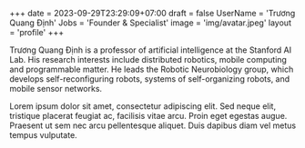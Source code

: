 +++
date = 2023-09-29T23:29:09+07:00
draft = false
UserName = 'Trương Quang Định'
Jobs = 'Founder & Specialist'
image = 'img/avatar.jpeg'
layout  = 'profile'
+++

Trương Quang Định is a professor of artificial intelligence at the Stanford AI Lab. His research interests include distributed robotics, mobile computing and programmable matter. He leads the Robotic Neurobiology group, which develops self-reconfiguring robots, systems of self-organizing robots, and mobile sensor networks.

Lorem ipsum dolor sit amet, consectetur adipiscing elit. Sed neque elit, tristique placerat feugiat ac, facilisis vitae arcu. Proin eget egestas augue. Praesent ut sem nec arcu pellentesque aliquet. Duis dapibus diam vel metus tempus vulputate.
